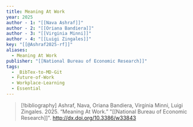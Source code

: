 ```yaml
---
title: Meaning At Work
year: 2025
author - 1: "[[Nava Ashraf]]"
author - 2: "[[Oriana Bandiera]]"
author - 3: "[[Virginia Minni]]"
author - 4: "[[Luigi Zingales]]"
key: "[[@Ashraf2025-rf]]"
aliases:
  - Meaning At Work
publisher: "[[National Bureau of Economic Research]]"
tags:
  - _BibTex-to-MD-Git
  - Future-of-Work
  - Workplace-Learning
  - Essential
---
```


> [!bibliography]
> Ashraf, Nava, Oriana Bandiera, Virginia Minni, Luigi Zingales. 2025. “Meaning At Work.” "[[National Bureau of Economic Research]]". http://dx.doi.org/10.3386/w33843